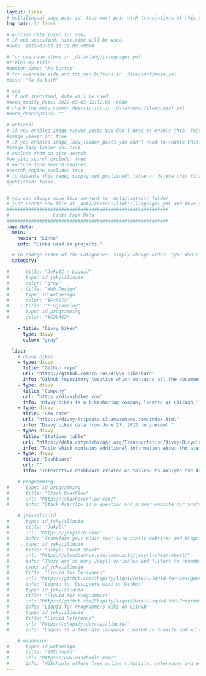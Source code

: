 ```yaml
---
layout: links
# multilingual page pair id, this must pair with translations of this page. (This name must be unique)
lng_pair: id_links

# publish date (used for seo)
# if not specified, site.time will be used.
#date: 2022-03-03 12:32:00 +0000

# for override items in _data/lang/[language].yml
#title: My title
#button_name: "My button"
# for override side_and_top_nav_buttons in _data/conf/main.yml
#icon: "fa fa-bath"

# seo
# if not specified, date will be used.
#meta_modify_date: 2022-03-03 12:32:00 +0000
# check the meta_common_description in _data/owner/[language].yml
#meta_description: ""

# optional
# if you enabled image_viewer_posts you don't need to enable this. This is only if image_viewer_posts = false
#image_viewer_on: true
# if you enabled image_lazy_loader_posts you don't need to enable this. This is only if image_lazy_loader_posts = false
#image_lazy_loader_on: true
# exclude from on site search
#on_site_search_exclude: true
# exclude from search engines
#search_engine_exclude: true
# to disable this page, simply set published: false or delete this file
#published: false


# you can always move this content to _data/content/ folder
# just create new file at _data/content/links/[language].yml and move content below.
###########################################################
#                Links Page Data
###########################################################
page_data:
  main:
    header: "Links"
    info: "Links used in projects."

  # To change order of the Categories, simply change order. (you don't need to change list order.)
  category:

#    - title: "JekyII / Liquid"
#      type: id_jekyiiliquid
#      color: "gray"
#    - title: "Web Design"
#      type: id_webdesign
#      color: "#F4A273"
#    - title: "Programming"
#      type: id_programming
#      color: "#62b462"

    - title: "Divvy bikes"
      type: divvy
      color: "gray"

  list:
    # divvy bikes
    - type: divvy
      title: "Github repo"
      url: "https://github.com/ca-ros/divvy-bikeshare"
      info: "Github repository location which contains all the documentation and files used in the analysis."
    - type: divvy
      title: "Company"
      url: "https://divvybikes.com"
      info: "Divvy bikes is a bikesharing company located at Chicago."
    - type: divvy
      title: "Raw data"
      url: "https://divvy-tripdata.s3.amazonaws.com/index.html"
      info: "Divvy bikes data from June 27, 2013 to present."
    - type: divvy
      title: "Stations table"
      url: "https://data.cityofchicago.org/Transportation/Divvy-Bicycle-Stations/bbyy-e7gq"
      info: "Table which contains additional information about the stations. These includes station ID, dock max capacity, and coordinates. This data is downloaded at Chicago Open Data Portal."
    - type: divvy
      title: "Dashboard"
      url: ""
      info: "Interactive dashboard created on tableau to analyze the data."

    # programming
#    - type: id_programming
#      title: "Stack OverFlow"
#      url: "https://stackoverflow.com/"
#      info: "Stack Overflow is a question and answer website for professional and enthusiastic programmers."

    # jekyiiliquid
#    - type: id_jekyiiliquid
#      title: "Jekyll"
#      url: "https://jekyllrb.com/"
#      info: "Transform your plain text into static websites and blogs."
#    - type: id_jekyiiliquid
#      title: "Jekyll Cheat Sheet"
#      url: "https://cloudcannon.com/community/jekyll-cheat-sheet/"
#      info: "There are so many Jekyll variables and filters to remember and it can be tricky to keep it all in your head. This cheat sheet serves as a quick reference of everything Jekyll can do."
#    - type: id_jekyiiliquid
#      title: "Liquid for Designers"
#      url: "https://github.com/Shopify/liquid/wiki/Liquid-for-Designers"
#      info: "Liquid for Designers wiki on GitHub"
#    - type: id_jekyiiliquid
#      title: "Liquid for Programmers"
#      url: "https://github.com/Shopify/liquid/wiki/Liquid-for-Programmers"
#      info: "Liquid for Programmers wiki on GitHub"
#    - type: id_jekyiiliquid
#      title: "Liquid Reference"
#      url: "https://shopify.dev/api/liquid/"
#      info: "Liquid is a template language created by Shopify and written in Ruby. It is now available as an open source project on GitHub"

    # webdesign
#    - type: id_webdesign
#      title: "W3Schools"
#      url: "https://www.w3schools.com/"
#      info: "W3Schools offers free online tutorials, references and exercises in all the major languages of the web. Covering popular subjects like HTML, CSS, JavaScript, Python, SQL, Java, and many more."
---
```

